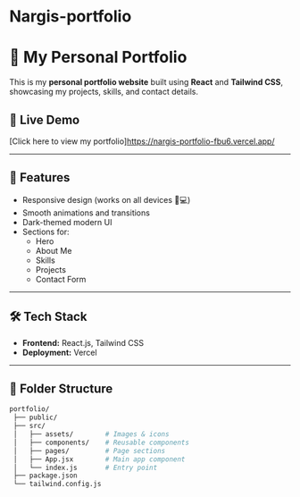 # Nargis-portfolio
# 🌟 My Personal Portfolio

This is my **personal portfolio website** built using **React** and **Tailwind CSS**, showcasing my projects, skills, and contact details.

## 🚀 Live Demo
[Click here to view my portfolio]https://nargis-portfolio-fbu6.vercel.app/

---

## 📌 Features
- Responsive design (works on all devices 📱💻)
- Smooth animations and transitions
- Dark-themed modern UI
- Sections for:
  - Hero
  - About Me
  - Skills
  - Projects
  - Contact Form

---

## 🛠️ Tech Stack
- **Frontend:** React.js, Tailwind CSS
- **Deployment:** Vercel

---

## 📂 Folder Structure
```bash
portfolio/
 ├── public/
 ├── src/
 │   ├── assets/        # Images & icons
 │   ├── components/    # Reusable components
 │   ├── pages/         # Page sections
 │   ├── App.jsx        # Main app component
 │   └── index.js       # Entry point
 ├── package.json
 └── tailwind.config.js
